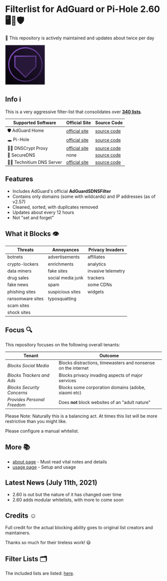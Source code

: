 # Filterlist for AdGuard or Pi-Hole 2.60 🖥💟🛡

💚 This repository is actively maintained and updates about twice per day

![Logo](https://raw.githubusercontent.com/hl2guide/Filterlist-for-AdGuard/master/Screenshots/Logo_AG.png)

## Info ℹ

This is a very aggressive filter-list that consolidates over __[340 lists](#filter-lists-%EF%B8%8F)__.

| Supported Software | Official Site | Source Code |
|--|--|--|
| 🛡 AdGuard Home | [official site](https://adguard.com/en/adguard-home/overview.html) | [source code](https://github.com/AdguardTeam/AdguardHome) |
| 🕳 Pi-Hole | [official site](https://pi-hole.net) | [source code](https://github.com/pi-hole/pi-hole) |
| 🕵️‍♀️ DNSCrypt Proxy | [official site](https://dnscrypt.info)  | [source code](https://github.com/DNSCrypt/dnscrypt-proxy) |
| 🔐 SecureDNS | none | [source code](https://github.com/Texnomic/SecureDNS) |
| 👨‍💻 Technitium DNS Server | [official site](https://technitium.com/dns/) | [source code](https://github.com/TechnitiumSoftware/DnsServer) |

## Features

* Includes AdGuard's official **AdGuardSDNSFilter**
* Contains only domains (some with wildcards) and IP addresses (as of v2.57)
* Cleaned, sorted, with duplicates removed
* Updates about every 12 hours
* Not "set and forget"

## What it Blocks 👁‍

| Threats | Annoyances | Privacy Invaders |
|--|--|--|
| botnets | advertisements | affiliates |
| crypto-lockers | enrichments | analytics |
| data miners | fake sites | invasive telemetry |
| drug sales | social media junk | trackers |
| fake news | spam | some CDNs |
| phishing sites | suspicious sites | widgets |
| ransomware sites | typosquatting |  |
| scam sites |  |  |
| shock sites |  |  |

## Focus 🔍

This repository focuses on the following overall tenants:

| Tenant | Outcome |
|--|--|
| _Blocks Social Media_ | Blocks distractions, timewasters and nonsense on the internet |
| _Blocks Trackers and Ads_ | Blocks privacy invading aspects of major services |
| _Blocks Security Concerns_ | Blocks some corporation domains (adobe, xiaomi etc) |
| _Provides Personal Freedom_ | Does __not__ block websites of an "adult nature" |

Please Note: Naturally this is a balancing act. At times this list will be more restrictive
than you might like.

Please configure a manual whitelist.

## More 📚

* [about page](https://github.com/hl2guide/Filterlist-for-AdGuard/blob/master/ABOUT.md) - Must read vital notes and details
* [usage page](https://github.com/hl2guide/Filterlist-for-AdGuard/blob/master/USAGE.md) - Setup and usage

## Latest News (July 11th, 2021)
* 2.60 is out but the nature of it has changed over time
* 2.60 adds modular whitelists, with more to come soon

## Credits ☺️

Full credit for the actual blocking ability goes to original list creators and maintainers.

Thanks so much for their tireless work! 😃

## Filter Lists 🗂️

The included lists are listed:
[here](https://raw.githubusercontent.com/hl2guide/Filterlist-for-AdGuard/master/filter_list_URLs.txt).
